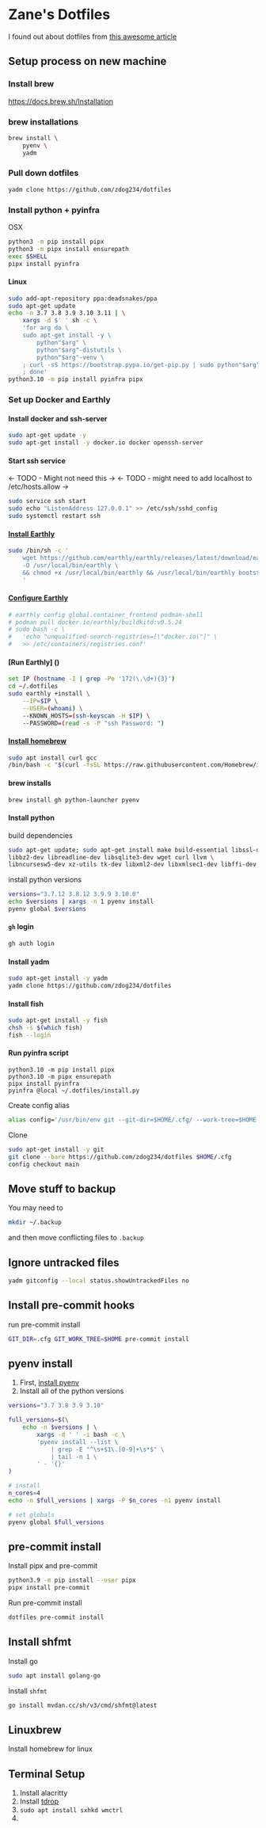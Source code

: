# Zane's Dotfiles

I found out about dotfiles from [this awesome article](https://www.atlassian.com/git/tutorials/dotfiles)

## Setup process on new machine

### Install brew

https://docs.brew.sh/Installation

### brew installations

```sh
brew install \
    pyenv \
    yadm
```

### Pull down dotfiles

```sh
yadm clone https://github.com/zdog234/dotfiles
```

### Install python + pyinfra

OSX

```sh
python3 -m pip install pipx
python3 -m pipx install ensurepath
exec $SHELL
pipx install pyinfra
```

#### Linux

```sh
sudo add-apt-repository ppa:deadsnakes/ppa
sudo apt-get update
echo -n 3.7 3.8 3.9 3.10 3.11 | \
	xargs -d $' ' sh -c \
	'for arg do \
    sudo apt-get install -y \
        python"$arg" \
        python"$arg"-distutils \
        python"$arg"-venv \
	; curl -sS https://bootstrap.pypa.io/get-pip.py | sudo python"$arg" \
	; done'
python3.10 -m pip install pyinfra pipx
```

### Set up Docker and Earthly

#### Install docker and ssh-server

```sh
sudo apt-get update -y
sudo apt-get install -y docker.io docker openssh-server
```

#### Start ssh service

<- TODO - Might not need this ->
<- TODO - might need to add localhost to /etc/hosts.allow ->
```sh
sudo service ssh start
sudo echo "ListenAddress 127.0.0.1" >> /etc/ssh/sshd_config
sudo systemctl restart ssh
```

#### [Install Earthly](https://earthly.dev/get-earthly)

```sh
sudo /bin/sh -c '
    wget https://github.com/earthly/earthly/releases/latest/download/earthly-linux-amd64 \
    -O /usr/local/bin/earthly \
    && chmod +x /usr/local/bin/earthly && /usr/local/bin/earthly bootstrap --with-autocomplete
    '
```

#### [Configure Earthly]()

```sh
# earthly config global.container_frontend podman-shell
# podman pull docker.io/earthly/buildkitd:v0.5.24
# sudo bash -c \
#	'echo "unqualified-search-registries=[\"docker.io\"]" \
#	>> /etc/containers/registries.conf'
```

#### [Run Earthly] ()

```sh
set IP (hostname -I | grep -Po '172(\.\d+){3}')
cd ~/.dotfiles
sudo earthly +install \
	--IP=$IP \
	--USER=(whoami) \
	--KNOWN_HOSTS=(ssh-keyscan -H $IP) \
	--PASSWORD=(read -s -P "ssh Password: ")
```

#### [Install homebrew](https://brew.sh/)

```sh
sudo apt install curl gcc
/bin/bash -c "$(curl -fsSL https://raw.githubusercontent.com/Homebrew/install/HEAD/install.sh)"
```

#### brew installs

```sh
brew install gh python-launcher pyenv
```

#### Install python

build dependencies

```sh
sudo apt-get update; sudo apt-get install make build-essential libssl-dev zlib1g-dev \
libbz2-dev libreadline-dev libsqlite3-dev wget curl llvm \
libncursesw5-dev xz-utils tk-dev libxml2-dev libxmlsec1-dev libffi-dev liblzma-dev
```

install python versions

```sh
versions="3.7.12 3.8.12 3.9.9 3.10.0"
echo $versions | xargs -n 1 pyenv install
pyenv global $versions
```

#### `gh` login

```sh
gh auth login
```

#### Install yadm

```sh
sudo apt-get install -y yadm
yadm clone https://github.com/zdog234/dotfiles
```

#### Install fish

```sh
sudo apt-get install -y fish
chsh -s $(which fish)
fish --login
```

#### Run pyinfra script

```fish
python3.10 -m pip install pipx
python3.10 -m pipx ensurepath
pipx install pyinfra
pyinfra @local ~/.dotfiles/install.py
```

Create config alias

```sh
alias config='/usr/bin/env git --git-dir=$HOME/.cfg/ --work-tree=$HOME'
```

Clone

```sh
sudo apt-get install -y git
git clone --bare https://github.com/zdog234/dotfiles $HOME/.cfg
config checkout main
```

## Move stuff to backup

You may need to

```bash
mkdir ~/.backup
```

and then move conflicting files to `.backup`

## Ignore untracked files

```sh
yadm gitconfig --local status.showUntrackedFiles no
```

## Install pre-commit hooks

run pre-commit install

```sh
GIT_DIR=.cfg GIT_WORK_TREE=$HOME pre-commit install
```

## pyenv install

1. First, [install pyenv](https://github.com/pyenv/pyenv-installer)
2. Install all of the python versions

```sh
versions="3.7 3.8 3.9 3.10"

full_versions=$(\
    echo -n $versions | \
        xargs -d ' ' -i bash -c \
        'pyenv install --list \
            | grep -E "^\s+$1\.[0-9]+\s*$" \
            | tail -n 1 \
        ' - '{}'
)

# install
n_cores=4
echo -n $full_versions | xargs -P $n_cores -n1 pyenv install

# set globals
pyenv global $full_versions
```

## pre-commit install

Install pipx and pre-commit

```sh
python3.9 -m pip install --user pipx
pipx install pre-commit
```

Run pre-commit install

```sh
dotfiles pre-commit install
```

## Install shfmt

Install go

```sh
sudo apt install golang-go
```

Install `shfmt`

```sh
go install mvdan.cc/sh/v3/cmd/shfmt@latest
```

## Linuxbrew

Install homebrew for linux

## Terminal Setup

1. Install alacritty
2. Install [tdrop](https://github.com/noctuid/tdrop)
3. `sudo apt install sxhkd wmctrl`
4.
